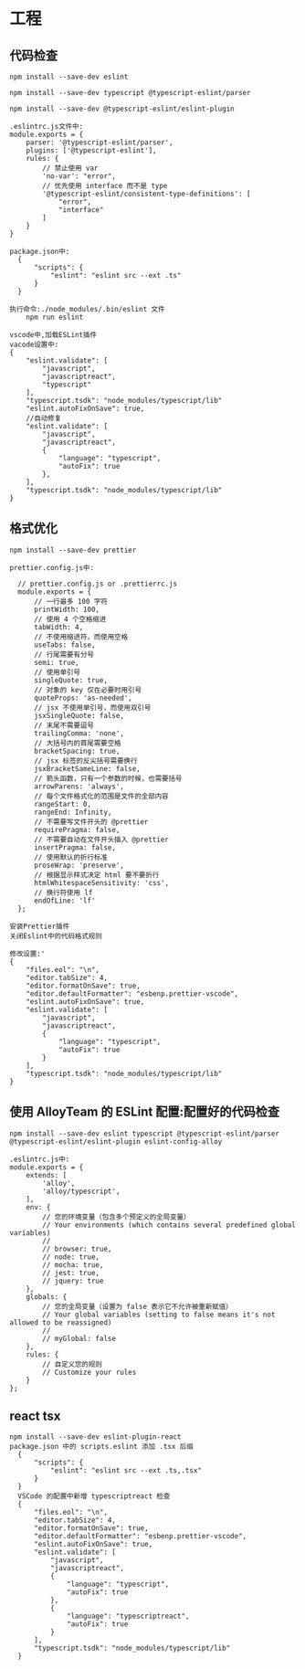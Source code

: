 <!--
 * @Author: liuZiHao Nero
 * @Github: https://github.com/nero90011
 * @E-mail: 601412402@qq.com
 * @Company: myself
 * @Date: 2020-03-09 19:53:16
 * @LastEditTime: 2020-03-09 20:01:44
 * @LastEditors: Do not edit
 * @Description: 
 -->

# 工程

## 代码检查

    npm install --save-dev eslint

    npm install --save-dev typescript @typescript-eslint/parser

    npm install --save-dev @typescript-eslint/eslint-plugin

    .eslintrc.js文件中:
    module.exports = {
        parser: '@typescript-eslint/parser',
        plugins: ['@typescript-eslint'],
        rules: {
            // 禁止使用 var
            'no-var': "error",
            // 优先使用 interface 而不是 type
            '@typescript-eslint/consistent-type-definitions': [
                "error",
                "interface"
            ]
        }
    }
    
    package.json中:
      {
          "scripts": {
              "eslint": "eslint src --ext .ts"
          }
      }

    执行命令:./node_modules/.bin/eslint 文件
        npm run eslint

    vscode中,加载ESLint插件
    vacode设置中:
    {
        "eslint.validate": [
            "javascript",
            "javascriptreact",
            "typescript"
        ],
        "typescript.tsdk": "node_modules/typescript/lib"
        "eslint.autoFixOnSave": true,
        //自动修复
        "eslint.validate": [
            "javascript",
            "javascriptreact",
            {
                "language": "typescript",
                "autoFix": true
            },
        ],
        "typescript.tsdk": "node_modules/typescript/lib"
    }

## 格式优化

    npm install --save-dev prettier

    prettier.config.js中:

      // prettier.config.js or .prettierrc.js
      module.exports = {
          // 一行最多 100 字符
          printWidth: 100,
          // 使用 4 个空格缩进
          tabWidth: 4,
          // 不使用缩进符，而使用空格
          useTabs: false,
          // 行尾需要有分号
          semi: true,
          // 使用单引号
          singleQuote: true,
          // 对象的 key 仅在必要时用引号
          quoteProps: 'as-needed',
          // jsx 不使用单引号，而使用双引号
          jsxSingleQuote: false,
          // 末尾不需要逗号
          trailingComma: 'none',
          // 大括号内的首尾需要空格
          bracketSpacing: true,
          // jsx 标签的反尖括号需要换行
          jsxBracketSameLine: false,
          // 箭头函数，只有一个参数的时候，也需要括号
          arrowParens: 'always',
          // 每个文件格式化的范围是文件的全部内容
          rangeStart: 0,
          rangeEnd: Infinity,
          // 不需要写文件开头的 @prettier
          requirePragma: false,
          // 不需要自动在文件开头插入 @prettier
          insertPragma: false,
          // 使用默认的折行标准
          proseWrap: 'preserve',
          // 根据显示样式决定 html 要不要折行
          htmlWhitespaceSensitivity: 'css',
          // 换行符使用 lf
          endOfLine: 'lf'
      };

    安装Prettier插件
    关闭Eslint中的代码格式规则

    修改设置:'
    {
        "files.eol": "\n",
        "editor.tabSize": 4,
        "editor.formatOnSave": true,
        "editor.defaultFormatter": "esbenp.prettier-vscode",
        "eslint.autoFixOnSave": true,
        "eslint.validate": [
            "javascript",
            "javascriptreact",
            {
                "language": "typescript",
                "autoFix": true
            }
        ],
        "typescript.tsdk": "node_modules/typescript/lib"
    }

## 使用 AlloyTeam 的 ESLint 配置:配置好的代码检查

    npm install --save-dev eslint typescript @typescript-eslint/parser @typescript-eslint/eslint-plugin eslint-config-alloy

    .eslintrc.js中:
    module.exports = {
        extends: [
            'alloy',
            'alloy/typescript',
        ],
        env: {
            // 您的环境变量（包含多个预定义的全局变量）
            // Your environments (which contains several predefined global variables)
            //
            // browser: true,
            // node: true,
            // mocha: true,
            // jest: true,
            // jquery: true
        },
        globals: {
            // 您的全局变量（设置为 false 表示它不允许被重新赋值）
            // Your global variables (setting to false means it's not allowed to be reassigned)
            //
            // myGlobal: false
        },
        rules: {
            // 自定义您的规则
            // Customize your rules
        }
    };

## react tsx

    npm install --save-dev eslint-plugin-react
    package.json 中的 scripts.eslint 添加 .tsx 后缀
      {
          "scripts": {
              "eslint": "eslint src --ext .ts,.tsx"
          }
      }
      VSCode 的配置中新增 typescriptreact 检查
      {
          "files.eol": "\n",
          "editor.tabSize": 4,
          "editor.formatOnSave": true,
          "editor.defaultFormatter": "esbenp.prettier-vscode",
          "eslint.autoFixOnSave": true,
          "eslint.validate": [
              "javascript",
              "javascriptreact",
              {
                  "language": "typescript",
                  "autoFix": true
              },
              {
                  "language": "typescriptreact",
                  "autoFix": true
              }
          ],
          "typescript.tsdk": "node_modules/typescript/lib"
      }